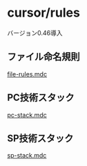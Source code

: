 # cursor/rules

バージョン0.46導入

## ファイル命名規則

[file-rules.mdc](file-rules.mdc)

## PC技術スタック

[pc-stack.mdc](pc-stack.mdc)

## SP技術スタック

[sp-stack.mdc](sp-stack.mdc)

